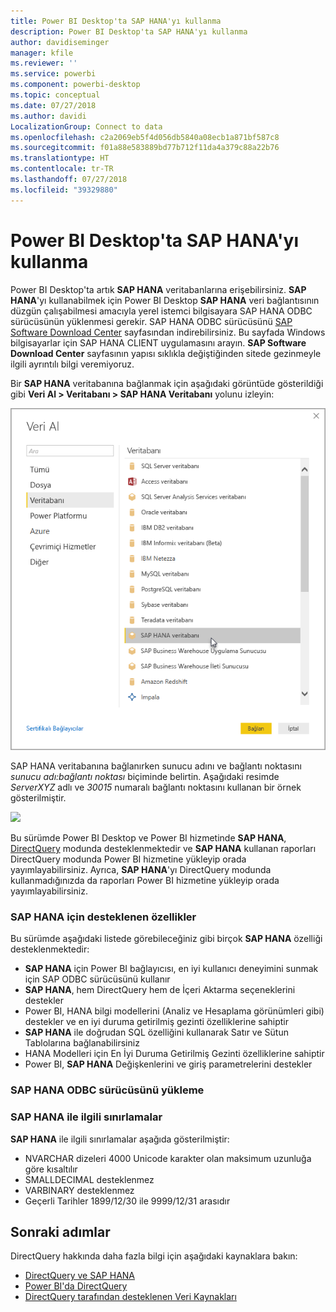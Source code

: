 ```yaml
---
title: Power BI Desktop'ta SAP HANA'yı kullanma
description: Power BI Desktop'ta SAP HANA'yı kullanma
author: davidiseminger
manager: kfile
ms.reviewer: ''
ms.service: powerbi
ms.component: powerbi-desktop
ms.topic: conceptual
ms.date: 07/27/2018
ms.author: davidi
LocalizationGroup: Connect to data
ms.openlocfilehash: c2a2069eb5f4d056db5840a08ecb1a871bf587c8
ms.sourcegitcommit: f01a88e583889bd77b712f11da4a379c88a22b76
ms.translationtype: HT
ms.contentlocale: tr-TR
ms.lasthandoff: 07/27/2018
ms.locfileid: "39329880"
---
```

# <a name="use-sap-hana-in-power-bi-desktop"></a>Power BI Desktop'ta SAP HANA'yı kullanma
Power BI Desktop'ta artık **SAP HANA** veritabanlarına erişebilirsiniz. **SAP HANA**'yı kullanabilmek için Power BI Desktop **SAP HANA** veri bağlantısının düzgün çalışabilmesi amacıyla yerel istemci bilgisayara SAP HANA ODBC sürücüsünün yüklenmesi gerekir. SAP HANA ODBC sürücüsünü [SAP Software Download Center](https://support.sap.com/swdc) sayfasından indirebilirsiniz. Bu sayfada Windows bilgisayarlar için SAP HANA CLIENT uygulamasını arayın. **SAP Software Download Center** sayfasının yapısı sıklıkla değiştiğinden sitede gezinmeyle ilgili ayrıntılı bilgi veremiyoruz.

Bir **SAP HANA** veritabanına bağlanmak için aşağıdaki görüntüde gösterildiği gibi **Veri Al > Veritabanı > SAP HANA Veritabanı** yolunu izleyin:

![](media/desktop-sap-hana/sap-hana-1.png)

SAP HANA veritabanına bağlanırken sunucu adını ve bağlantı noktasını *sunucu adı:bağlantı noktası* biçiminde belirtin. Aşağıdaki resimde *ServerXYZ* adlı ve *30015* numaralı bağlantı noktasını kullanan bir örnek gösterilmiştir.

![](media/desktop-sap-hana/sap-hana-2.png)

Bu sürümde Power BI Desktop ve Power BI hizmetinde **SAP HANA**, [DirectQuery](desktop-directquery-sap-hana.md) modunda desteklenmektedir ve **SAP HANA** kullanan raporları DirectQuery modunda Power BI hizmetine yükleyip orada yayımlayabilirsiniz. Ayrıca, **SAP HANA**'yı DirectQuery modunda kullanmadığınızda da raporları Power BI hizmetine yükleyip orada yayımlayabilirsiniz.

### <a name="supported-features-for-sap-hana"></a>SAP HANA için desteklenen özellikler
Bu sürümde aşağıdaki listede görebileceğiniz gibi birçok **SAP HANA** özelliği desteklenmektedir:

* **SAP HANA** için Power BI bağlayıcısı, en iyi kullanıcı deneyimini sunmak için SAP ODBC sürücüsünü kullanır
* **SAP HANA**, hem DirectQuery hem de İçeri Aktarma seçeneklerini destekler
* Power BI, HANA bilgi modellerini (Analiz ve Hesaplama görünümleri gibi) destekler ve en iyi duruma getirilmiş gezinti özelliklerine sahiptir
* **SAP HANA** ile doğrudan SQL özelliğini kullanarak Satır ve Sütun Tablolarına bağlanabilirsiniz
* HANA Modelleri için En İyi Duruma Getirilmiş Gezinti özelliklerine sahiptir
* Power BI, **SAP HANA** Değişkenlerini ve giriş parametrelerini destekler

### <a name="installing-the-sap-hana-odbc-driver"></a>SAP HANA ODBC sürücüsünü yükleme
### <a name="limitations-of-sap-hana"></a>SAP HANA ile ilgili sınırlamalar
**SAP HANA** ile ilgili sınırlamalar aşağıda gösterilmiştir:

* NVARCHAR dizeleri 4000 Unicode karakter olan maksimum uzunluğa göre kısaltılır
* SMALLDECIMAL desteklenmez
* VARBINARY desteklenmez
* Geçerli Tarihler 1899/12/30 ile 9999/12/31 arasıdır


## <a name="next-steps"></a>Sonraki adımlar
DirectQuery hakkında daha fazla bilgi için aşağıdaki kaynaklara bakın:

* [DirectQuery ve SAP HANA](desktop-directquery-sap-hana.md)
* [Power BI'da DirectQuery](desktop-directquery-about.md)
* [DirectQuery tarafından desteklenen Veri Kaynakları](desktop-directquery-data-sources.md)

